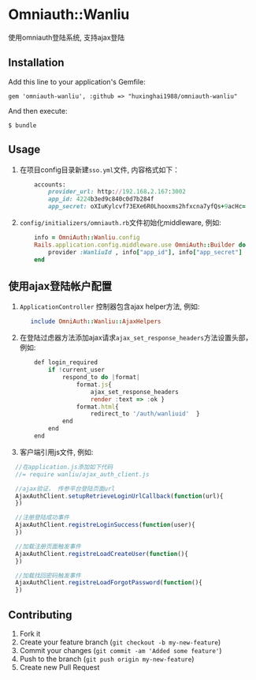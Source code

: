 # Omniauth::Wanliu

使用omniauth登陆系统, 支持ajax登陆

## Installation

Add this line to your application's Gemfile:

    gem 'omniauth-wanliu', :github => "huxinghai1988/omniauth-wanliu"

And then execute:

    $ bundle

## Usage

1. 在项目config目录新建<code>sso.yml</code>文件, 内容格式如下：
    
    ```ruby
        accounts:
            provider_url: http://192.168.2.167:3002                     #帐户服务器地址
            app_id: 4224b3ed9c840c0d7b284f                              #授权id
            app_secret: oXIuKylcvf73EXe6R0Lhooxms2hfxcna7yfQs+9acHc=    #授权安全码
    ```

2. <code>config/initializers/omniauth.rb</code>文件初始化middleware, 例如:
    
    ```ruby
        info = OmniAuth::Wanliu.config
        Rails.application.config.middleware.use OmniAuth::Builder do 
            provider :WanliuId , info["app_id"], info["app_secret"]
        end
    ```

## 使用ajax登陆帐户配置

1. <code>ApplicationController</code> 控制器包含ajax helper方法, 例如:
    
    ```ruby
       include OmniAuth::Wanliu::AjaxHelpers 
    ```

2. 在登陆过虑器方法添加ajax请求<code>ajax_set_response_headers</code>方法设置头部，例如:   
    
    ```js
        def login_required        
            if !current_user                
                respond_to do |format|    
                    format.js{
                        ajax_set_response_headers
                        render :text => :ok } 
                    format.html{ 
                        redirect_to '/auth/wanliuid'  }            
                end
            end
        end
    ```

3. 客户端引用js文件, 例如:
  
  ```js  
    //在application.js添加如下代码
    //= require wanliu/ajax_auth_client.js

    //ajax验证， 传参平台登陆页面url
    AjaxAuthClient.setupRetrieveLoginUrlCallback(function(url){                
    })

    //注册登陆成功事件
    AjaxAuthClient.registreLoginSuccess(function(user){        
    })

    //加载注册页面触发事件
    AjaxAuthClient.registreLoadCreateUser(function(){
    })

    //加载找回密码触发事件
    AjaxAuthClient.registreLoadForgotPassword(function(){
    })  

  ```

## Contributing

1. Fork it
2. Create your feature branch (`git checkout -b my-new-feature`)
3. Commit your changes (`git commit -am 'Added some feature'`)
4. Push to the branch (`git push origin my-new-feature`)
5. Create new Pull Request
